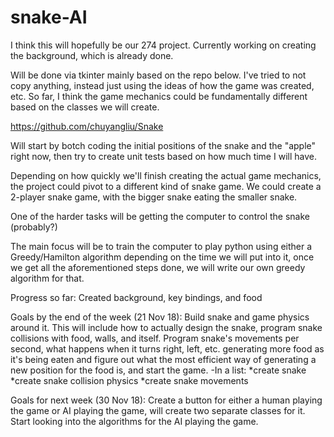 # snake-AI

I think this will hopefully be our 274 project. Currently working on creating the background, which is already done.

Will be done via tkinter mainly based on the repo below. I've tried to not copy anything, instead just using the ideas of how the game was created, etc. So far, I think the game mechanics could be fundamentally different based on the classes we will create.

https://github.com/chuyangliu/Snake


Will start by botch coding the initial positions of the snake and the "apple" right now, then try to create unit tests based on how much time I will have.

Depending on how quickly we'll finish creating the actual game mechanics, the project could pivot to a different kind of snake game. We could create a 2-player snake game, with the bigger snake eating the smaller snake.

One of the harder tasks will be getting the computer to control the snake (probably?)

The main focus will be to train the computer to play python using either a Greedy/Hamilton algorithm depending on the time we will put into it, once we get all the aforementioned steps done, we will write our own greedy algorithm for that.

Progress so far:
Created background, key bindings, and food

Goals by the end of the week (21 Nov 18):
Build snake and game physics around it. This will include how to actually design the snake, program snake collisions with food, walls, and itself. Program snake's movements per second, what happens when it turns right, left, etc. generating more food as it's being eaten and figure out what the most efficient way of generating a new position for the food is, and start the game.
-In a list:
*create snake
*create snake collision physics
*create snake movements

Goals for next week (30 Nov 18):
Create a button for either a human playing the game or AI playing the game, will create two separate classes for it. Start looking into the algorithms for the AI playing the game.
